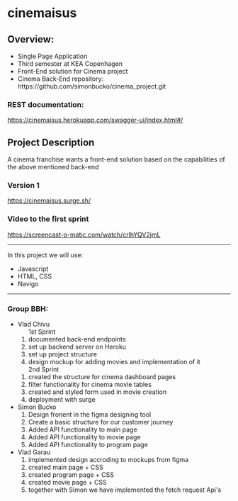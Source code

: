 # cinemaisus

## Overview:

<ul>
 <li> Single Page Application </li>
 <li> Third semester at KEA Copenhagen</li> 
 <li> Front-End solution for Cinema project</li> 
 <li> Cinema Back-End repository: https://github.com/simonbucko/cinema_project.git</li> 
</ul>

### REST documentation:

https://cinemaisus.herokuapp.com/swagger-ui/index.html#/

## Project Description

A cinema franchise wants a front-end solution based on the capabilities of the above mentioned back-end </li>

### Version 1

https://cinemaisus.surge.sh/

### Video to the first sprint

https://screencast-o-matic.com/watch/crlhYQV2jmL

<hr>

In this project we will use:

<ul>
  <li>Javascript</li>
  <li>HTML, CSS</li>
  <li>Navigo</li>
 </ul>
 
<hr>

### Group BBH:

<ul>
 <li> Vlad Chivu
   <ol> 1st Sprint
    <li> documented back-end endpoints</li>
    <li> set up backend server on Heroku</li>
    <li> set up project structure</li>
    <li> design mockup for adding movies and implementation of it</li>
   </ol>
  <ol> 2nd Sprint
    <li> created the structure for cinema dashboard pages
    <li> filter functionality for cinema movie tables
    <li> created and styled form used in movie creation
    <li> deployment with surge
  </ol>
 </li>
 <li> Simon Bucko
  <ol>
    <li>Design fronent in the figma designing tool</li>
    <li>Create a basic structure for our customer journey</li>
    <li>Added API functionality to main page</li>
    <li>Added API functionality to movie page</li>
    <li>Added API functionality to program page</li>
   </ol>
 </li>
 <li> Vlad Garau
  <ol>
    <li>implemented design accroding to mockups from figma</li>
    <li>created main page + CSS</li>
    <li>created program page + CSS</li>
    <li>created movie page + CSS</li>
    <li>together with Simon we have implemented the fetch request Api's</li>
   </ol>
 </li>
</ul>
